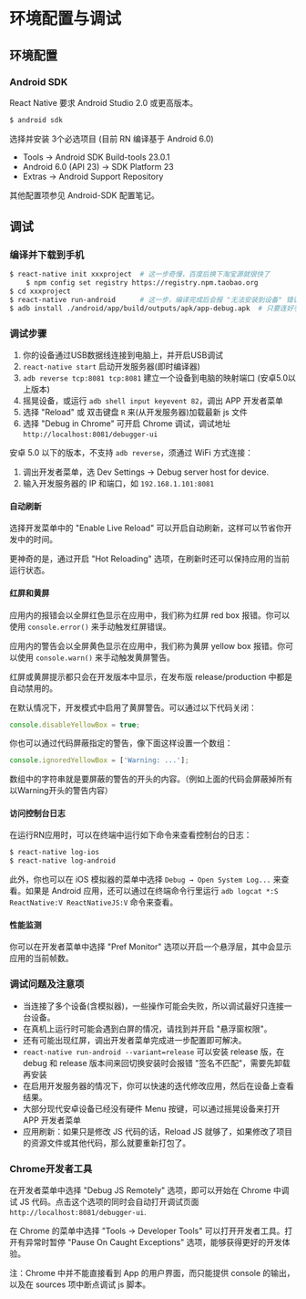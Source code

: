 # 环境配置与调试


## 环境配置

### Android SDK

React Native 要求 Android Studio 2.0 或更高版本。

```bash
$ android sdk
```

选择并安装 3个必选项目 (目前 RN 编译基于 Android 6.0)
  * Tools -> Android SDK Build-tools 23.0.1
  * Android 6.0 (API 23) -> SDK Platform 23
  * Extras -> Android Support Repository

其他配置项参见 Android-SDK 配置笔记。


## 调试

### 编译并下载到手机

```bash
$ react-native init xxxproject  # 这一步奇慢，百度后换下淘宝源就很快了
    $ npm config set registry https://registry.npm.taobao.org
$ cd xxxproject
$ react-native run-android      # 这一步，编译完成后会报 "无法安装到设备" 错误，不用管
$ adb install ./android/app/build/outputs/apk/app-debug.apk  # 只要连好手机开启 debug 就安装到手机了
```

### 调试步骤

1. 你的设备通过USB数据线连接到电脑上，并开启USB调试
2. `react-native start` 启动开发服务器(即时编译器)
3. `adb reverse tcp:8081 tcp:8081` 建立一个设备到电脑的映射端口 (安卓5.0以上版本)
4. 摇晃设备，或运行 `adb shell input keyevent 82`，调出 APP 开发者菜单
5. 选择 "Reload" 或 双击键盘 `R` 来(从开发服务器)加载最新 js 文件
6. 选择 "Debug in Chrome" 可开启 Chrome 调试，调试地址 `http://localhost:8081/debugger-ui`

安卓 5.0 以下的版本，不支持 `adb reverse`，须通过 WiFi 方式连接：

1. 调出开发者菜单，选 Dev Settings -> Debug server host for device.
2. 输入开发服务器的 IP 和端口，如 `192.168.1.101:8081`

#### 自动刷新

选择开发菜单中的 "Enable Live Reload" 可以开启自动刷新，这样可以节省你开发中的时间。

更神奇的是，通过开启 "Hot Reloading" 选项，在刷新时还可以保持应用的当前运行状态。

#### 红屏和黄屏

应用内的报错会以全屏红色显示在应用中，我们称为红屏 red box 报错。你可以使用 `console.error()` 来手动触发红屏错误。

应用内的警告会以全屏黄色显示在应用中，我们称为黄屏 yellow box 报错。你可以使用 `console.warn()` 来手动触发黄屏警告。

红屏或黄屏提示都只会在开发版本中显示，在发布版 release/production 中都是自动禁用的。

在默认情况下，开发模式中启用了黄屏警告。可以通过以下代码关闭：

```js
console.disableYellowBox = true;
```

你也可以通过代码屏蔽指定的警告，像下面这样设置一个数组：

```js
console.ignoredYellowBox = ['Warning: ...'];
```

数组中的字符串就是要屏蔽的警告的开头的内容。（例如上面的代码会屏蔽掉所有以Warning开头的警告内容）

#### 访问控制台日志

在运行RN应用时，可以在终端中运行如下命令来查看控制台的日志：

```bash
$ react-native log-ios
$ react-native log-android
```

此外，你也可以在 iOS 模拟器的菜单中选择 `Debug → Open System Log...` 来查看。如果是 Android 应用，还可以通过在终端命令行里运行 `adb logcat *:S ReactNative:V ReactNativeJS:V` 命令来查看。

#### 性能监测

你可以在开发者菜单中选择 "Pref Monitor" 选项以开启一个悬浮层，其中会显示应用的当前帧数。


### 调试问题及注意项

* 当连接了多个设备(含模拟器)，一些操作可能会失败，所以调试最好只连接一台设备。
* 在真机上运行时可能会遇到白屏的情况，请找到并开启 "悬浮窗权限"。
* 还有可能出现红屏，调出开发者菜单完成进一步配置即可解决。
* `react-native run-android --variant=release` 可以安装 release 版，在 debug 和 release 版本间来回切换安装时会报错 "签名不匹配"，需要先卸载再安装
* 在启用开发服务器的情况下，你可以快速的迭代修改应用，然后在设备上查看结果。
* 大部分现代安卓设备已经没有硬件 Menu 按键，可以通过摇晃设备来打开 APP 开发者菜单
* 应用刷新：如果只是修改 JS 代码的话，Reload JS 就够了，如果修改了项目的资源文件或其他代码，那么就要重新打包了。

### Chrome开发者工具

在开发者菜单中选择 "Debug JS Remotely" 选项，即可以开始在 Chrome 中调试 JS 代码。点击这个选项的同时会自动打开调试页面 `http://localhost:8081/debugger-ui`.

在 Chrome 的菜单中选择 "Tools → Developer Tools" 可以打开开发者工具。打开有异常时暂停 "Pause On Caught Exceptions" 选项，能够获得更好的开发体验。

注：Chrome 中并不能直接看到 App 的用户界面，而只能提供 console 的输出，以及在 sources 项中断点调试 js 脚本。
